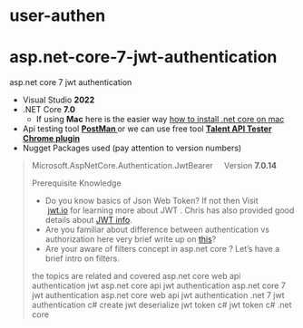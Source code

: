 # user-authen
 # asp.net-core-7-jwt-authentication
asp.net core 7 jwt authentication 

<!-- wp:list -->
<ul><li>Visual Studio <strong>2022</strong></li><li>.NET Core <strong>7.0</strong><ul><li>If using <strong>Mac</strong> here is the easier way <a href="https://decatechlabs.com/visual-studio-for-mac-tutorial">how to install .net core on mac</a></li></ul></li><li>Api testing tool <strong><a href="https://www.postman.com/">PostMan </a></strong>or we can use free tool <strong><a href="https://chrome.google.com/webstore/detail/talend-api-tester-free-ed/aejoelaoggembcahagimdiliamlcdmfm?hl=en">Talent API Tester Chrome plugin </a></strong></li><li>Nugget Packages used (pay attention to version numbers) </li></ul>
<!-- /wp:list -->

<!-- wp:quote {"align":"right","className":"is-style-default"} -->
<blockquote class="wp-block-quote has-text-align-right is-style-default"><p>Microsoft.AspNetCore.Authentication.JwtBearer&nbsp;&nbsp;&nbsp;&nbsp; Version <strong>7.0.14</strong>
<!-- /wp:quote -->

<!-- wp:block {"ref":1393} /-->

Prerequisite Knowledge 

<!-- wp:list -->
<ul><li>Do you know basics of Json Web Token? If not then Visit &nbsp;<a href="http://jwt.io/">jwt.io</a>&nbsp;for learning more about JWT . Chris has also provided good details about&nbsp;<a href="https://scotch.io/tutorials/the-anatomy-of-a-json-web-token">JWT info</a>.</li><li>Are you familiar about difference between authentication vs authorization here very brief write up on <a href="https://decatechlabs.com/difference-between-authentication-vs-authorization">this</a>?</li><li>Are your aware of filters concept in asp.net core ? Let’s have a brief intro on filters.</li></ul>
<!-- /wp:list -->

the topics are related and covered
asp.net core web api authentication jwt 
asp.net core api jwt authentication
asp.net core 7 jwt authentication
asp.net core web api jwt authentication
.net 7 jwt authentication
c# create jwt
deserialize jwt token c#
jwt token c# .net core

